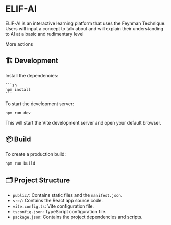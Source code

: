 # ELIF-AI
ELIF-AI is an interactive learning platform that uses the Feynman Technique. Users will input a concept to talk about and will explain their understanding to AI at a basic and rudimentary level

More actions
## 🏗️ Development

Install the dependencies:

    ```sh
    npm install
    ```

To start the development server:

```sh
npm run dev
```

This will start the Vite development server and open your default browser.

## 📦 Build

To create a production build:

```sh
npm run build
```


## 🗂️ Project Structure

-   `public/`: Contains static files and the `manifest.json`.
-   `src/`: Contains the React app source code.
-   `vite.config.ts`: Vite configuration file.
-   `tsconfig.json`: TypeScript configuration file.
-   `package.json`: Contains the project dependencies and scripts.

